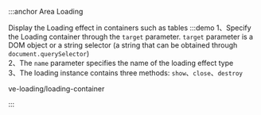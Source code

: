 :::anchor Area Loading

Display the Loading effect in containers such as tables
:::demo 1、Specify the Loading container through the `target` parameter. `target` parameter is a DOM object or a string selector (a string that can be obtained through `document.querySelector`)<br>2、The `name` parameter specifies the name of the loading effect type<br>3、The loading instance contains three methods: `show`、`close`、`destroy`

ve-loading/loading-container

:::
